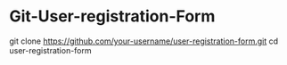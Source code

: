 # Git-User-registration-Form
git clone https://github.com/your-username/user-registration-form.git
cd user-registration-form
